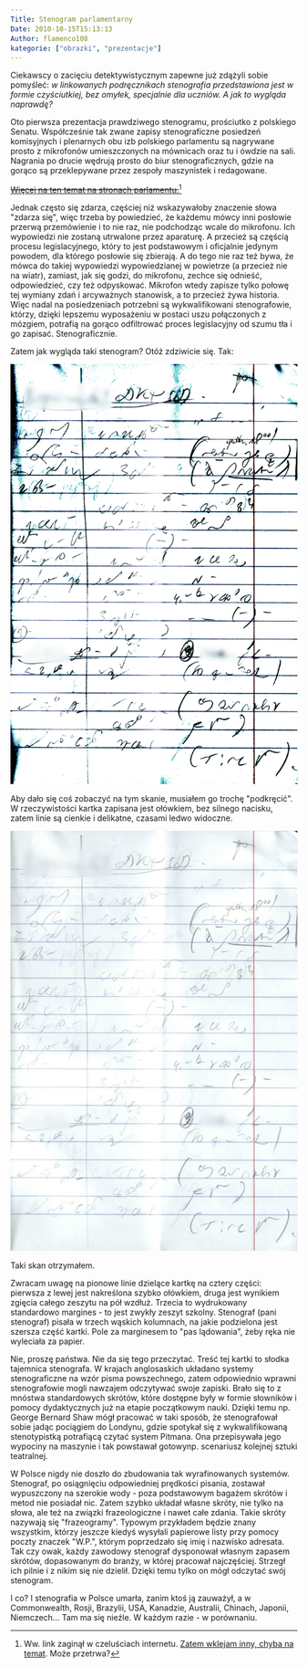 ```yaml
---
Title: Stenogram parlamentarny
Date: 2010-10-15T15:13:13
Author: flamenco108
kategorie: ["obrazki", "prezentacje"]
---
```


Ciekawscy o zacięciu detektywistycznym zapewne już zdążyli sobie
pomyśleć: *w linkowanych podręcznikach stenografia przedstawiona jest w
formie czyściutkiej, bez omyłek, specjalnie dla uczniów. A jak to
wygląda naprawdę?* 
 
Oto pierwsza prezentacja prawdziwego stenogramu, prościutko z polskiego
Senatu. Współcześnie tak zwane zapisy stenograficzne posiedzeń
komisyjnych i plenarnych obu izb polskiego parlamentu są nagrywane
prosto z mikrofonów umieszczonych na mównicach oraz tu i ówdzie na sali.
Nagrania po drucie wędrują prosto do biur stenograficznych, gdzie na
gorąco są przeklepywane przez zespoły maszynistek i redagowane. 

~~[Więcej na ten temat na stronach parlamentu.](http://www.senat.gov.pl/senatrp/noty/diariusz.pdf)~~[^1]

[^1]: Ww. link zaginął w czeluściach internetu. 
[Zatem wklejam inny, chyba na temat](https://senat.edu.pl/historia/diariusze/). Może przetrwa?

Jednak
często się zdarza, częściej niż wskazywałoby znaczenie słowa "zdarza
się", więc trzeba by powiedzieć, że każdemu mówcy inni posłowie przerwą
przemówienie i to nie raz, nie podchodząc wcale do mikrofonu. Ich
wypowiedzi nie zostaną utrwalone przez aparaturę. A przecież są częścią
procesu legislacyjnego, który to jest podstawowym i oficjalnie jedynym
powodem, dla którego posłowie się zbierają. A do tego nie raz też bywa,
że mówca do takiej wypowiedzi wypowiedzianej w powietrze (a przecież nie
na wiatr), zamiast, jak się godzi, do mikrofonu, zechce się odnieść,
odpowiedzieć, czy też odpyskować. Mikrofon wtedy zapisze tylko połowę
tej wymiany zdań i arcyważnych stanowisk, a to przecież żywa historia.
Więc nadal na posiedzeniach potrzebni są wykwalifikowani stenografowie,
którzy, dzięki lepszemu wyposażeniu w postaci uszu połączonych z
mózgiem, potrafią na gorąco odfiltrować proces legislacyjny od szumu tła
i go zapisać. Stenograficznie.

Zatem jak wygląda taki stenogram? Otóż zdziwicie się. Tak:


![](stenogram_polski_parlament-2010-bis.png)



Aby dało się coś zobaczyć na tym skanie, musiałem go trochę "podkręcić".
W rzeczywistości kartka zapisana jest ołówkiem, bez silnego nacisku,
zatem linie są cienkie i delikatne, czasami ledwo widoczne.


![](stenogram_polski_parlament-2010-bisbis.jpg)


Taki skan otrzymałem.



Zwracam uwagę na pionowe linie dzielące kartkę na cztery części:
pierwsza z lewej jest nakreślona szybko ołówkiem, druga jest wynikiem
zgięcia całego zeszytu na pół wzdłuż. Trzecia to wydrukowany standardowo
margines - to jest zwykły zeszyt szkolny. Stenograf (pani stenograf)
pisała w trzech wąskich kolumnach, na jakie podzielona jest szersza
część kartki. Pole za marginesem to "pas lądowania", żeby ręka nie
wyleciała za papier.


Nie, proszę państwa. Nie da się tego przeczytać. Treść tej kartki to
słodka tajemnica stenografa. W krajach anglosaskich układano systemy
stenograficzne na wzór pisma powszechnego, zatem odpowiednio wprawni
stenografowie mogli nawzajem odczytywać swoje zapiski. Brało się to z
mnóstwa standardowych skrótów, które dostępne były w formie słowników i
pomocy dydaktycznych już na etapie początkowym nauki. Dzięki temu np.
George Bernard Shaw mógł pracować w taki sposób, że stenografował sobie
jadąc pociągiem do Londynu, gdzie spotykał się z wykwalifikowaną
stenotypistką potrafiącą czytać system Pitmana. Ona przepisywała jego
wypociny na maszynie i tak powstawał gotowynp.  scenariusz kolejnej
sztuki teatralnej. 



W Polsce nigdy nie doszło do zbudowania tak wyrafinowanych systemów.
Stenograf, po osiągnięciu odpowiedniej prędkości pisania, zostawał
wypuszczony na szerokie wody - poza podstawowym bagażem skrótów i metod
nie posiadał nic. Zatem szybko układał własne skróty, nie tylko na
słowa, ale też na związki frazeologiczne i nawet całe zdania. Takie
skróty nazywają się "frazeogramy". Typowym przykładem będzie znany
wszystkim, którzy jeszcze kiedyś wysyłali papierowe listy przy pomocy
poczty znaczek "W.P.", którym poprzedzało się imię i nazwisko adresata.
Tak czy owak, każdy zawodowy stenograf dysponował własnym zapasem
skrótów, dopasowanym do branży, w której pracował najczęściej. Strzegł
ich pilnie i z nikim się nie dzielił. Dzięki temu tylko on mógł odczytać
swój stenogram. 



I co? I stenografia w Polsce umarła, zanim ktoś ją zauważył, a w
Commonwealth, Rosji, Brazylii, USA, Kanadzie, Australii, Chinach, Japonii, Niemczech... Tam ma się nieźle. W każdym razie - w porównaniu.


